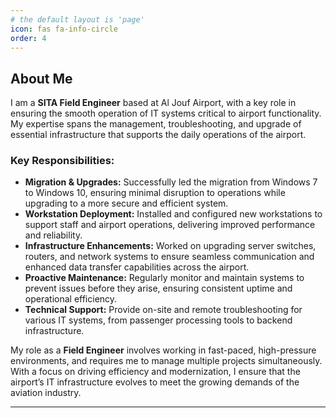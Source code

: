 ```yaml
---
# the default layout is 'page'
icon: fas fa-info-circle
order: 4
---
```

## About Me

I am a **SITA Field Engineer** based at Al Jouf Airport, with a key role in ensuring the smooth operation of IT systems critical to airport functionality. My expertise spans the management, troubleshooting, and upgrade of essential infrastructure that supports the daily operations of the airport.

### Key Responsibilities:
- **Migration & Upgrades:** Successfully led the migration from Windows 7 to Windows 10, ensuring minimal disruption to operations while upgrading to a more secure and efficient system.
- **Workstation Deployment:** Installed and configured new workstations to support staff and airport operations, delivering improved performance and reliability.
- **Infrastructure Enhancements:** Worked on upgrading server switches, routers, and network systems to ensure seamless communication and enhanced data transfer capabilities across the airport.
- **Proactive Maintenance:** Regularly monitor and maintain systems to prevent issues before they arise, ensuring consistent uptime and operational efficiency.
- **Technical Support:** Provide on-site and remote troubleshooting for various IT systems, from passenger processing tools to backend infrastructure.

My role as a **Field Engineer** involves working in fast-paced, high-pressure environments, and requires me to manage multiple projects simultaneously. With a focus on driving efficiency and modernization, I ensure that the airport’s IT infrastructure evolves to meet the growing demands of the aviation industry.

---
